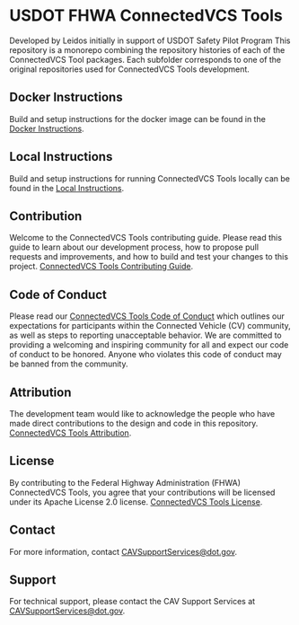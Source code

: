 # USDOT FHWA ConnectedVCS Tools
Developed by Leidos initially in support of USDOT Safety Pilot Program
This repository is a monorepo combining the repository histories of each of the 
ConnectedVCS Tool packages. Each subfolder corresponds to one of the original 
repositories used for ConnectedVCS Tools development.

## Docker Instructions
Build and setup instructions for the docker image can be found in the [Docker Instructions](https://github.com/usdot-fhwa-stol/connectedvcs-tools/tree/develop/docs/Docker_Instructions.md).

## Local Instructions
Build and setup instructions for running ConnectedVCS Tools locally can be found in the [Local Instructions](https://github.com/usdot-fhwa-stol/connectedvcs-tools/tree/develop/docs/Local_Instructions.md).

## Contribution
Welcome to the ConnectedVCS Tools contributing guide. Please read this guide to learn about our development process, how to propose pull requests and improvements, and how to build and test your changes to this project. [ConnectedVCS Tools Contributing Guide](Contributing.md).

## Code of Conduct 
Please read our [ConnectedVCS Tools Code of Conduct](Code_of_Conduct.md) which outlines our expectations for participants within the Connected Vehicle (CV) community, as well as steps to reporting unacceptable behavior. We are committed to providing a welcoming and inspiring community for all and expect our code of conduct to be honored. Anyone who violates this code of conduct may be banned from the community.

## Attribution
The development team would like to acknowledge the people who have made direct contributions to the design and code in this repository. [ConnectedVCS Tools Attribution](ATTRIBUTION.md).

## License
By contributing to the Federal Highway Administration (FHWA) ConnectedVCS Tools, you agree that your contributions will be licensed under its Apache License 2.0 license. [ConnectedVCS Tools License](LICENSE).

## Contact
For more information, contact CAVSupportServices@dot.gov.

## Support
For technical support, please contact the CAV Support Services at CAVSupportServices@dot.gov.



